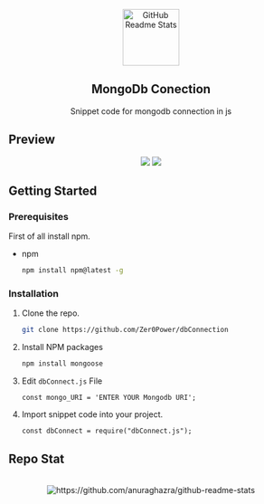 <p align="center">
 <img width="100px" src="https://res.cloudinary.com/anuraghazra/image/upload/v1594908242/logo_ccswme.svg" align="center" alt="GitHub Readme Stats" />
 <h2 align="center">MongoDb Conection</h2>
 <p align="center">Snippet code for mongodb connection in js</p>
</p>

## Preview
<p align="center">
<img src="https://github.com/Zer0Power/dbConnection/blob/main/screenshots/Screenshot_at_2022-03-24_15-03-39.png">
<img src="https://github.com/Zer0Power/dbConnection/blob/main/screenshots/Screenshot_at_2022-03-24_15-19-43.png">
</p>

## Getting Started

### Prerequisites

First of all install npm.
* npm
  ```sh
  npm install npm@latest -g
  ```

### Installation

1. Clone the repo.
   ```sh
   git clone https://github.com/Zer0Power/dbConnection
   ```
2. Install NPM packages
   ```sh
   npm install mongoose
   ```
3. Edit `dbConnect.js` File
   ```JS
   const mongo_URI = 'ENTER YOUR Mongodb URI';
   ```
4. Import snippet code into your project.
   ```JS
   const dbConnect = require("dbConnect.js");
   ```
   
   
<h2>Repo Stat</h2>
<p align="center"><br>
<img src="https://github-readme-stats.vercel.app/api/pin/?username=Zer0Power&repo=dbConnection&theme=nord" alt="https://github.com/anuraghazra/github-readme-stats">
</p>
